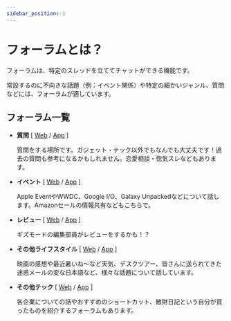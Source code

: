```yaml
---
sidebar_position: 1
---
```


# フォーラムとは？

フォーラムは、特定のスレッドを立ててチャットができる機能です。

常設するのに不向きな話題（例：イベント関係）や特定の細かいジャンル、質問などには、フォーラムが適しています。

## フォーラム一覧

- **質問** [ [Web](https://discord.com/channels/753903663298117694/1034090635852001310) / [App](discord://discord.com/channels/753903663298117694/1034090635852001310) ]

    質問をする場所です。ガジェット・テック以外でもなんでも大丈夫です！過去の質問も参考になるかもしれません。⁠恋愛相談・惚気スレなどもあります。

- **イベント** [ [Web](https://discord.com/channels/753903663298117694/1095991012586950696) / [App](discord://discord.com/channels/753903663298117694/1095991012586950696) ]

    Apple Eventや⁠WWDC、Google I/O、Galaxy Unpackedなどについて話します。Amazonセールの情報共有などもこちらで。

- **レビュー** [ [Web](https://discord.com/channels/753903663298117694/1126057963526819840) / [App](discord://discord.com/channels/753903663298117694/1126057963526819840) ]

    ギズモードの編集部員がレビューをするかも！？

- **その他ライフスタイル** [ [Web](https://discord.com/channels/753903663298117694/1095990965782712330) / [App](discord://discord.com/channels/753903663298117694/1095990965782712330) ]

    映画の感想や最近暑いね〜など天気、デスクツアー、皆さんに送られてきた迷惑メールの変な日本語など、様々な話題について話しています。

- **その他テック** [ [Web](https://discord.com/channels/753903663298117694/1095990742943535197) / [App](discord://discord.com/channels/753903663298117694/1095990742943535197) ]

    各企業についての話や⁠おすすめのショートカット、散財日記という自分が買ったものを紹介するフォーラムもあります。
